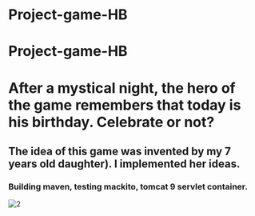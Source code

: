 # Project-game-HB
# Project-game-HB
<h1>After a mystical night, the hero of the game remembers that today is his birthday. Celebrate or not?</h1>
<h2>The idea of ​​this game was invented by my 7 years old daughter). I implemented her ideas.</h2>
<h3>Building maven, testing mackito, tomcat 9 servlet container.</h3>

![2](https://github.com/Igornik84/Project-game-HB/assets/109140552/a29e6c8f-172b-421a-a8dd-0b3da159efe7)
